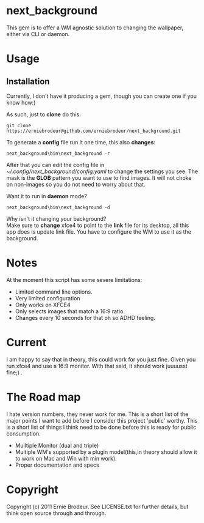 # next_background
This gem is to offer a WM agnostic solution to changing the wallpaper, either via CLI or daemon.

Usage
=====

Installation
------------
Currently, I don't have it producing a gem, though you can create one if you know how:) 

As such, just to **clone** do this:

```
git clone https://erniebrodeur@github.com/erniebrodeur/next_background.git
```
To generate a **config** file run it one time, this also **changes**:

```
next_background\bin\next_background -r
```

After that you can edit the config file in *~/.config/next_background/config.yaml* to change the settings you see.  The mask is the **GLOB** pattern you want to use to find images.  It will not choke on non-images so you do not need to worry about that.

Want it to run in **daemon** mode?

```
next_background\bin\next_background -d
```

Why isn't it changing your background?  
Make sure to **change** xfce4 to point to the **link** file for its desktop, all this app does is update link file.  You have to configure the WM to use it as the background.

Notes
=====
At the moment this script has some severe limitations:

* Limited command line options.
* Very limited configuration
* Only works on XFCE4
* Only selects images that match a 16:9 ratio.
* Changes every 10 seconds for that oh so ADHD feeling.

Current
=======
I am happy to say that in theory, this could work for you just fine. Given you run xfce4 and use a 16:9 monitor.  With that said, it should work juuuusst fine;) .

The Road map
============
I hate version numbers, they never work for me.  This is a short list of the major points I want to add before I consider this project 'public' worthy.  This is a short list of things I think need to be done before this is ready for public consumption.

* Mulltiple Monitor (dual and triple)
* Multiple WM's supported by a plugin model(this,in theory should allow it to work on Mac and Win with min work).
* Proper documentation and specs

Copyright
=========
Copyright (c) 2011 Ernie Brodeur. See LICENSE.txt for further details, but think open source through and through.
